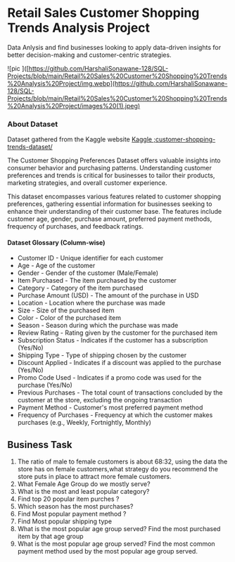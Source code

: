 
# Retail Sales Customer Shopping Trends Analysis Project
Data Anlysis and find businesses looking to apply data-driven insights for better decision-making and customer-centric strategies.

![pic ]([https://github.com/HarshaliSonawane-128/SQL-Projects/blob/main/Retail%20Sales%20Customer%20Shopping%20Trends%20Analysis%20Project/img.webp](https://github.com/HarshaliSonawane-128/SQL-Projects/blob/main/Retail%20Sales%20Customer%20Shopping%20Trends%20Analysis%20Project/images%20(1).jpeg)

### About Dataset
Dataset gathered from the Kaggle website [Kaggle ;customer-shopping-trends-dataset/](https://www.kaggle.com/datasets/iamsouravbanerjee/customer-shopping-trends-dataset/)

The Customer Shopping Preferences Dataset offers valuable insights into consumer behavior and purchasing patterns. Understanding customer preferences and trends is critical for businesses to tailor their products, marketing strategies, and overall customer experience.

This dataset encompasses various features related to customer shopping preferences, gathering essential information for businesses seeking to enhance their understanding of their customer base. The features include customer age, gender, purchase amount, preferred payment methods, frequency of purchases, and feedback ratings.

#### Dataset Glossary (Column-wise)
- Customer ID - Unique identifier for each customer
- Age - Age of the customer
- Gender - Gender of the customer (Male/Female)
- Item Purchased - The item purchased by the customer
- Category - Category of the item purchased
- Purchase Amount (USD) - The amount of the purchase in USD
- Location - Location where the purchase was made
- Size - Size of the purchased item
- Color - Color of the purchased item
- Season - Season during which the purchase was made
- Review Rating - Rating given by the customer for the purchased item
- Subscription Status - Indicates if the customer has a subscription (Yes/No)
- Shipping Type - Type of shipping chosen by the customer
- Discount Applied - Indicates if a discount was applied to the purchase (Yes/No)
- Promo Code Used - Indicates if a promo code was used for the purchase (Yes/No)
- Previous Purchases - The total count of transactions concluded by the customer at the store, excluding the ongoing transaction
- Payment Method - Customer's most preferred payment method
- Frequency of Purchases - Frequency at which the customer makes purchases (e.g., Weekly, Fortnightly, Monthly)

## Business Task 
1. The ratio of male to female customers is about 68:32, using the data the store has on female customers,what strategy do you recommend the store puts in place to attract more female customers.
2. What Female Age Group do we mostly serve?
3. What is the most and least popular category?
4. Find top 20 popular item purches ?
5. Which season has the most purchases?
6. Find Most popular payment method ?
7. Find Most popular shipping type
8. What is the most popular age group served? Find the most purchased item by that age group
9. What is the most popular age group served? Find the most common payment method used by the most popular age group served.

